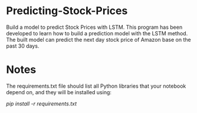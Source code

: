# Predicting-Stock-Prices

Build a model to predict Stock Prices with LSTM. This program has been developed to learn how to build a prediction model with the LSTM method. The built model can predict the next day stock price of Amazon base on the past 30 days.

# Notes

The requirements.txt file should list all Python libraries that your notebook depend on, and they will be installed using:

*pip install -r requirements.txt*





